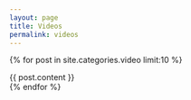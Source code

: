 ```yaml
---
layout: page
title: Videos
permalink: videos
---
```


{% for post in site.categories.video limit:10 %}
  <div>
	{{ post.content }}
  </div>
{% endfor %}